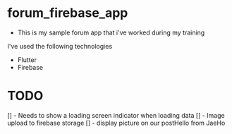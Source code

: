 # forum_firebase_app

- This is my sample forum app that i've worked during my training

I've used the following technologies
- Flutter
- Firebase
     
# TODO
[] - Needs to show a loading screen indicator when loading data
[] - Image upload to firebase storage
[] - display picture on our postHello from JaeHo
